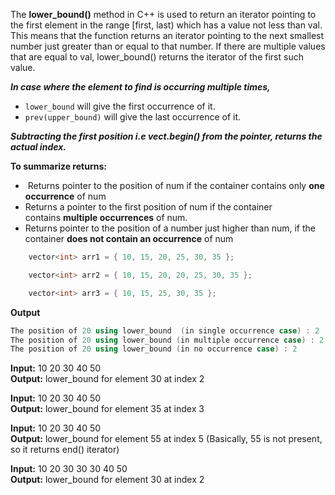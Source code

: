 The **lower_bound()** method in C++ is used to return an iterator pointing to the first element in the range \[first, last) which has a value not less than val. 
This means that the function returns an iterator pointing to the next smallest number just greater than or equal to that number. 
If there are multiple values that are equal to val, lower_bound() returns the iterator of the first such value.

***In case where the element to find is occurring multiple times,***
- `lower_bound` will give the first occurrence of it.
- `prev(upper_bound)` will give the last occurrence of it.



***Subtracting the first position i.e vect.begin() from the pointer, returns the actual index.***

**To summarize returns:**
 -  Returns pointer to the position of num if the container contains only **one occurrence** of num
 - Returns a pointer to the first position of num if the container contains **multiple occurrences** of num.
 - Returns pointer to the position of a number just higher than num, if the container **does not contain an occurrence** of num

```cpp
	vector<int> arr1 = { 10, 15, 20, 25, 30, 35 };

	vector<int> arr2 = { 10, 15, 20, 20, 25, 30, 35 };

	vector<int> arr3 = { 10, 15, 25, 30, 35 };
```
**Output**

```cpp
The position of 20 using lower_bound  (in single occurrence case) : 2
The position of 20 using lower_bound (in multiple occurrence case) : 2
The position of 20 using lower_bound (in no occurrence case) : 2
```

**Input:** 10 20 30 40 50  
**Output:** lower_bound for element 30 at index 2

**Input:** 10 20 30 40 50  
**Output:** lower_bound for element 35 at index 3

**Input:** 10 20 30 40 50  
**Output:** lower_bound for element 55 at index 5 (Basically, 55 is not present, so it returns end() iterator)

**Input:** 10 20 30 30 30 40 50  
**Output:** lower_bound for element 30 at index 2